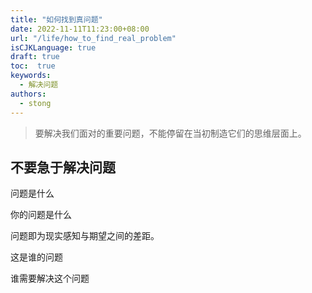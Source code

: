 ```yaml
---
title: "如何找到真问题"
date: 2022-11-11T11:23:00+08:00
url: "/life/how_to_find_real_problem"
isCJKLanguage: true
draft: true
toc:  true
keywords:
  - 解决问题
authors:
  - stong
---
```






> 要解决我们面对的重要问题，不能停留在当初制造它们的思维层面上。



## 不要急于解决问题

问题是什么

你的问题是什么

问题即为现实感知与期望之间的差距。

这是谁的问题

谁需要解决这个问题
